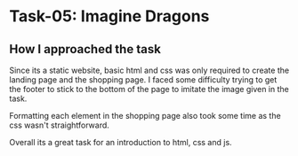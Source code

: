 # Task-05: Imagine Dragons

## How I approached the task

Since its a static website, basic html and css was only required to create the landing page and the shopping page. I faced some difficulty trying to get the footer to stick to the bottom of the page to imitate the image given in the task.

Formatting each element in the shopping page also took some time as the css wasn't straightforward.

Overall its a great task for an introduction to html, css and js.

